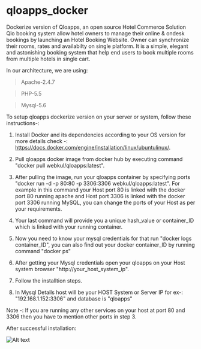 # qloapps_docker
Dockerize version of Qloapps, an open source Hotel Commerce Solution
Qlo booking system allow hotel owners to manage their online & ondesk bookings by launching an Hotel Booking Website. Owner can synchronize their rooms, rates and availabilty on single platform. It is a simple, elegant and astonishing booking system that help end users to book multiple rooms from multiple hotels in single cart.

In our architecture, we are using:

> Apache-2.4.7

> PHP-5.5

> Mysql-5.6

To setup qloapps dockerize version on your server or system, follow these instructions-:

1. Install Docker and its dependencies according to your OS version for more details check -: https://docs.docker.com/engine/installation/linux/ubuntulinux/.

2. Pull qloapps docker image from docker hub by executing command "docker pull webkul/qloapps:latest".

3. After pulling the image, run your qloapps container by specifying ports "docker run -d -p 80:80 -p 3306:3306 webkul/qloapps:latest". For example in this command your Host port 80 is linked with the docker port 80 running apache and Host port 3306 is linked with the docker port 3306 running MySQL, you can change the ports of your Host as per your requirements.

4. Your last command will provide you a unique hash_value or container_ID which is linked with your running container.

5. Now you need to know your mysql credentials for that run "docker logs container_ID", you can also find out your docker container_ID by running command "docker ps"

6. After getting your Mysql credentials open your qloapps on your Host system browser "http://your_host_system_ip".

7. Follow the installtion steps.

8. In Mysql Details host will be your HOST System or Server IP for ex-: "192.168.1.152:3306" and database is "qloapps"

Note -: If you are running any other services on your host at port 80 and 3306 then you have to mention other ports in step 3.

After successful installation:

![Alt text](https://github.com/alankrit29/Shell-Provisining-in-Vagrant-for-Qloapps/blob/master/Screenshot%20from%202017-01-03%2011:47:53.png?raw=true)
